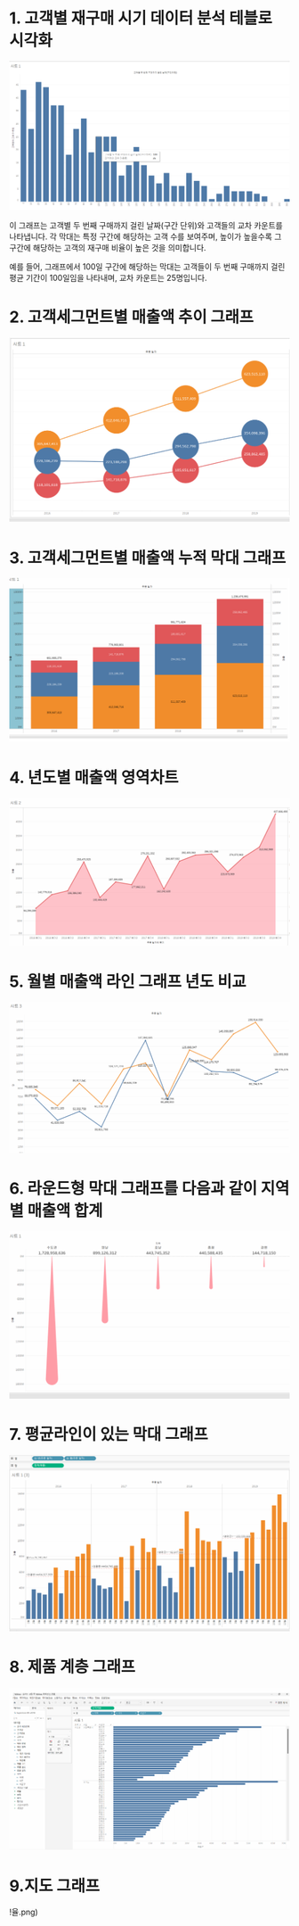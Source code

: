 # 1. 고객별 재구매 시기 데이터 분석 테블로 시각화

![히스토그램](히스토그램.png)


이 그래프는 고객별 두 번째 구매까지 걸린 날짜(구간 단위)와 고객들의 교차 카운트를 나타냅니다. 각 막대는 특정 구간에 해당하는 고객 수를 보여주며, 높이가 높을수록 그 구간에 해당하는 고객의 재구매 비율이 높은 것을 의미합니다. 

예를 들어, 그래프에서 100일 구간에 해당하는 막대는 고객들이 두 번째 구매까지 걸린 평균 기간이 100일임을 나타내며, 교차 카운트는 25명입니다.

# 2. 고객세그먼트별 매출액 추이 그래프

![매출액 그래프](추이.png)


# 3. 고객세그먼트별 매출액 누적 막대 그래프

![누적 막대 그래프](누적막대차트.png)


# 4. 년도별 매출액 영역차트

![영역차트 그래프](영역차트.png)

# 5. 월별 매출액 라인 그래프 년도 비교 

![매출연도비교 그래프](매출연도비교.png)


# 6. 라운드형 막대 그래프를  다음과 같이 지역별 매출액 합계

![라운드 막대 그래프](물방울2.png)


# 7. 평균라인이 있는 막대 그래프

![평균라인이 있는 막대 그래프](평균.png)


# 8. 제품 계층 그래프

![계층 그래프](계층.png)


# 9.지도 그래프

!율.png)
